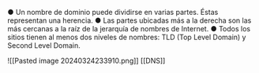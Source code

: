 ● Un nombre de dominio puede dividirse en varias partes. Éstas representan una herencia. 
● Las partes ubicadas más a la derecha son las más cercanas a la raíz de la jerarquía de nombres de Internet. 
● Todos los sitios tienen al menos dos niveles de nombres: TLD (Top Level Domain) y Second Level Domain.


![[Pasted image 20240324233910.png]]
[[DNS]]